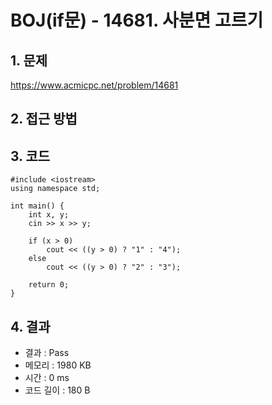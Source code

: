 # BOJ(if문) - 14681. 사분면 고르기

## 1. 문제  
https://www.acmicpc.net/problem/14681
## 2. 접근 방법  

## 3. 코드  
```
#include <iostream>
using namespace std;

int main() {
	int x, y;
	cin >> x >> y;

	if (x > 0)
		cout << ((y > 0) ? "1" : "4");
	else
		cout << ((y > 0) ? "2" : "3");

	return 0;
}
```
## 4. 결과
- 결과 : Pass
- 메모리 : 1980 KB
- 시간 : 0 ms
- 코드 길이 : 180 B